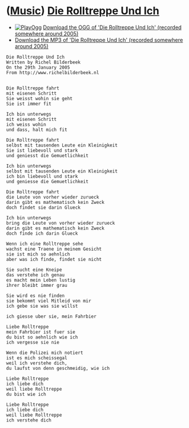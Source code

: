 # ([Music](Music.htm)) [Die Rolltreppe Und Ich](SongDieRolltreppeUndIch.htm)

-   [![PlayOgg](http://static.fsf.org/playogg/Play_ogg_80x15.png "I support PlayOgg!")](http://playogg.org)
    [Download the OGG of 'Die Rolltreppe Und Ich' (recorded somewhere
    around 2005)](CD04_05DieRolltreppeUndIch.ogg)
-   [Download the MP3 of 'Die Rolltreppe Und Ich' (recorded somewhere
    around 2005)](CD04_05DieRolltreppeUndIch.mp3)

```
Die Rolltreppe Und Ich
Written by Richel Bilderbeek
On the 29th January 2005
From http://www.richelbilderbeek.nl


Die Rolltreppe fahrt
mit eisenen Schritt
Sie weisst wohin sie geht
Sie ist immer fit

Ich bin unterwegs
mit eisenen Schritt
ich weiss wohin
und dass, halt mich fit

Die Rolltreppe fahrt
selbst mit tausenden Leute ein Kleinigkeit
Sie ist liebevoll und stark
und geniesst die Gemuetlichkeit

Ich bin unterwegs
selbst mit tausenden Leute ein Kleinigkeit
ich bin liebevoll und stark
und geniesse die Gemuetlichkeit

Die Rolltreppe fahrt
die Leute von vorher wieder zurueck
darin gibt es mathematisch kein Zweck
doch findet sie darin Glueck

Ich bin unterwegs
bring die Leute von vorher wieder zurueck
darin gibt es mathematisch kein Zweck
doch finde ich darin Glueck

Wenn ich eine Rolltreppe sehe
wachst eine Traene in meinem Gesicht
sie ist mich so aehnlich
aber was ich finde, findet sie nicht

Sie sucht eine Kneipe
das verstehe ich genau
es macht mein Leben lustig
ihrer bleibt immer grau

Sie wird es nie finden
sie bekommt viel Mitleid von mir
ich gebe sie was sie willst

ich giesse uber sie, mein Fahrbier

Liebe Rolltreppe
mein Fahrbier ist fuer sie
du bist so aehnlich wie ich
ich vergesse sie nie

Wenn die Polizei mich notiert
ist es mich scheissegal
weil ich verstehe dich,
du laufst von denn geschmeidig, wie ich

Liebe Rolltreppe
ich liebe dich
weil liebe Rolltreppe
du bist wie ich

Liebe Rolltreppe
ich liebe dich
weil liebe Rolltreppe
ich verstehe dich
```
